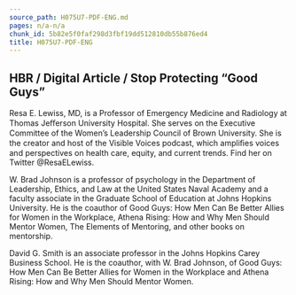 ```yaml
---
source_path: H075U7-PDF-ENG.md
pages: n/a-n/a
chunk_id: 5b82e5f0faf298d3fbf19dd512810db55b876ed4
title: H075U7-PDF-ENG
---
```

## HBR / Digital Article / Stop Protecting “Good Guys”

Resa E. Lewiss, MD, is a Professor of Emergency Medicine and Radiology at Thomas Jeﬀerson University Hospital. She serves on the Executive Committee of the Women’s Leadership Council of Brown University. She is the creator and host of the Visible Voices podcast, which ampliﬁes voices and perspectives on health care, equity, and current trends. Find her on Twitter @ResaELewiss.

W. Brad Johnson is a professor of psychology in the Department of Leadership, Ethics, and Law at the United States Naval Academy and a faculty associate in the Graduate School of Education at Johns Hopkins University. He is the coauthor of Good Guys: How Men Can Be Better Allies for Women in the Workplace, Athena Rising: How and Why Men Should Mentor Women, The Elements of Mentoring, and other books on mentorship.

David G. Smith is an associate professor in the Johns Hopkins Carey Business School. He is the coauthor, with W. Brad Johnson, of Good Guys: How Men Can Be Better Allies for Women in the Workplace and Athena Rising: How and Why Men Should Mentor Women.
